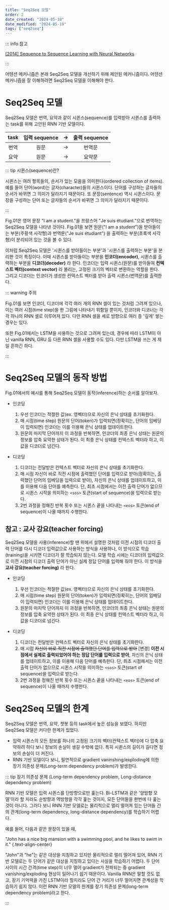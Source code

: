 ```yaml
---
title: "Seq2Seq 모델"
order: 2
date_created: "2024-05-18"
date_modified: "2024-05-19"
tags: ["seq2seq"]
---
```


<style lang="scss">
table:first-of-type {
  th:nth-child(1), td:nth-child(1) {
    border-right: 1px solid var(--table-border);
  }
}
</style>

::: info 참고

[[2014] Sequence to Sequence Learning with Neural Networks](https://arxiv.org/abs/1409.3215)

:::

어텐션 메커니즘은 본래 Seq2Seq 모델을 개선하기 위해 제안된 메커니즘이다. 어텐션 메커니즘을 잘 이해하려면 Seq2Seq 모델을 이해해야 한다.

# Seq2Seq 모델

Seq2Seq 모델은 번역, 요약과 같이 시퀸스(sequence)를 입력받아 시퀸스를 출력하는 task를 위해 고안된 RNN 기반 모델이다.

| task  | 입력 sequence |   →   | 출력 sequence |
| :---: | :-----------: | :---: | :-----------: |
| 번역  |     원문      |   →   |    번역문     |
| 요약  |     원문      |   →   |    요약문     |

::: tip 시퀸스(sequence)란?

시퀸스는 여러 항목들의, 순서가 있는 모음을 의미한다(ordered collection of items). 예를 들어 단어(word)는 글자(character)들의 시퀸스이다. 단어를 구성하는 글자들의 순서가 바뀌면 그 의미가 달라지기 때문이다. 또 문장(sentence) 역시 시퀸스이다. 문장을 구성하는 단어 또는 글자들의 순서가 바뀌면 그 의미가 달라지기 때문이다.

:::

<v-image src="seq2seq.png" title="Fig.01 Seq2Seq 모델" description="영어 문장 &quot;I am a student.&quot;을 프랑스어 &quot;Je suis étudiant.&quot;으로 번역하는 Seq2Seq 모델이다. 왼쪽 주황색 사각형이 인코더(encoder)를, 오른쪽 녹색 사각형이 디코더(decoder)를 나타내고 있다. 인코더는 입력 문장(&quot;I am a student.&quot;)을 입력받아 컨텍스트 벡터(context vector)를 출력하고, 디코더는 컨텍스트 벡터(와 <code>&lt;sos&gt;</code> 토큰)를 입력으로 받아 출력 문장(&quot;Je suis étudiant.&quot;)을 출력한다." />

Fig.01은 영어 문장 "I am a student."을 프랑스어 "Je suis étudiant."으로 번역하는 Seq2Seq 모델을 나타낸 것이다. Fig.01을 보면 원문("I am a student")을 받아들이는 부분(주황색 사각형)과 번역문("Je suis étudiant") 을 출력하는 부분(초록색 사각형)이 분리되어 있는 것을 볼 수 있다.

이처럼 Seq2Seq 모델은 '시퀸스를 받아들이는 부분'과 '시퀸스를 출력하는 부분'을 분리한 것이 특징이다. 이때 시퀸스를 받아들이는 부분을 **인코더(encoder)**, 시퀸스를 출력하는 부분을 **디코더(decoder)** 라 한다. 인코더는 입력 시퀸스(원문)를 받아들여 **컨텍스트 벡터(context vector)** 라 불리는, 고정된 크기의 벡터로 변환하는 역할을 한다. 그리고 디코더는 인코더가 생성한 컨텍스트 벡터를 받아 출력 시퀸스(번역문)를 출력한다.

::: warning 주의

Fig.01를 보면 인코더, 디코더에 각각 여러 개의 RNN 셀이 있는 것처럼 그려져 있으나, 이는 여러 시점(time step)을 한 그림에 나타내기 위함일 뿐이지, 인코더와 디코너는 각각 하나의 RNN 셀로 이루어져 있다. 다만 RNN 셀을 세로 방향으로 여러 층 '깊게' 쌓는 경우는 있다.

또한 Fig.01에서는 LSTM을 사용하는 것으로 그려져 있는데, 경우에 따라 LSTM이 아닌 vanilla RNN, GRU 등 다른 RNN 셀을 사용할 수도 있다. 다만 LSTM을 쓰는 게 제일 흔하긴 하다.

:::

# Seq2Seq 모델의 동작 방법

Fig.01에서의 예시를 통해 Seq2Seq 모델이 동작(inference)하는 순서를 알아보자.

- 인코딩
  1. 우선 인코더는 적절한 값(ex. 영벡터)으로 자신의 은닉 상태를 초기화한다.
  2. 매 시점(time step) 원문의 단어(token)가 입력되면(정확히는, 단어의 임베딩이 입력되면) 인코더는 이를 이용해 은닉 상태를 업데이트한다.
  3. 원문의 마지막 단어까지 이 과정을 반복하면, 인코더의 최종 은닉 상태는 원문의 정보를 압축 요약한 상태가 된다. 이 최종 은닉 상태를 컨텍스트 벡터라 하고, 이 값을 디코더로 넘긴다.
  
- 디코딩
  1. 디코더는 전달받은 컨텍스트 벡터로 자신의 은닉 상태를 초기화한다.
  2. 매 시점 자신이 바로 직전 시점에 출력했던 단어를 입력으로 받아(정확히는, 출력했던 단어의 임베딩을 입력으로 받아), 자신의 은닉 상태를 업데이트하고, 이를 이용해 다음 단어를 예측한다. 단, 최초 시점에서는 이전 출력 단어가 없으므로 시퀸스 시작을 의미하는 `<sos>` 토큰(start of sequence)을 입력으로 받는다.
  3. 2번 과정을 정해진 반복 횟수 또는 시퀸스 끝을 나타내는 `<eos>` 토큰(end of sequence)이 나올 때까지 수행한다.

## 참고 : 교사 강요(teacher forcing)

Seq2Seq 모델을 사용(inference)할 땐 위에서 설명한 것처럼 이전 시점의 디코더 출력 단어를 다시 디코더 입력값으로 사용하는 방식을 사용하나, 이 방식으로 학습(training)을 시키면 디코더가 잘 학습되지 않는다. 모델 학습 시에는 디코더의 입력값으로 이전 시점의 디코더 출력 단어가 아닌 실제 정답 단어를 입력해 줘야 한다. 이 방식을 **교사 강요(teacher forcing)** 라 한다.

<v-image src="seq2seq-teacher-forcing.png" title="Fig.02 Seq2Seq - Teacher Forcing" description="Seq2Seq 모델의 학습은 교사 강요(teacher forcing) 방식으로 진행해야 한다. 즉 &quot;&lt;sos&gt;je suis étudiant&quot;가 입력되었을 때 &quot;je suis étudiant&lt;eos&gt;&quot;가 출력되어야 한다는 것을 디코더에게 직접 알려줘야 한다." />

- 인코딩
  1. 우선 인코더는 적절한 값(ex. 영벡터)으로 자신의 은닉 상태를 초기화한다.
  2. 매 시점(time step) 원문의 단어(token)가 입력되면(정확히는, 단어의 임베딩이 입력되면) 인코더는 이를 이용해 은닉 상태를 업데이트한다.
  3. 원문의 마지막 단어까지 이 과정을 반복하면, 인코더의 최종 은닉 상태는 원문의 정보를 압축 요약한 상태가 된다. 이 최종 은닉 상태를 컨텍스트 벡터라 하고, 이 값을 디코더로 넘긴다.
  
- 디코딩
  1. 디코더는 전달받은 컨텍스트 벡터로 자신의 은닉 상태를 초기화한다.
  2. 매 시점 ~~자신이 바로 직전 시점에 출력했던 단어를 입력으로 받아~~ <span class="text-color-red">[변경]</span> **이전 시점에서 실제로 출력되었어야 하는 정답 단어를 입력으로 받아**, 자신의 은닉 상태를 업데이트하고, 이를 이용해 다음 단어를 예측한다. 단, 최초 시점에서는 이전 출력 단어가 없으므로 시퀸스 시작을 의미하는 `<sos>` 토큰(start of sequence)을 입력으로 받는다.
  3. 2번 과정을 정해진 반복 횟수 또는 시퀸스 끝을 나타내는 `<eos>` 토큰(end of sequence)이 나올 때까지 수행한다.


# Seq2Seq 모델의 한계

Seq2Seq 모델은 번역, 요약, 챗봇 등의 task에서 높은 성능을 보였다. 하지만 Seq2Seq 모델은 커다란 한계가 있었다.

- 입력 시퀸스의 모든 정보를 하나의 고정된 크기의 벡터(컨텍스트 벡터)에 다 압축 요약하려 하다 보니 정보의 손실이 생길 수밖에 없다. 특히 시퀸스의 길이가 길다면 정보의 손실이 더 커진다.
- RNN 기반 모델이다 보니, 필연적으로 gradient vaninshing/exploding에 의한 장기 의존성 문제(Long-term dependency problem)가 발생한다.

::: tip 장기 의존성 문제 (Long-term dependency problem, Long-distance dependency problem)

RNN 기반 모델은 입력 시퀸스를 단방향으로만 훑는다. Bi-LSTM과 같은 '양방향 모델'이라 할 지라도 순방향과 역방향을 각각 훑는 것이지, 모든 단어들을 한번에 다 훑는 것이 아니다. 그러다 보니 RNN 기반 모델로는 물리적으로 멀리 떨어져 있는 단어들 간의 관계(long-term dependency, long-distance dependency)를 학습하기 어렵다.

예를 들어, 다음과 같은 문장이 있을 때,

"John has a nice big mansion with a swimming pool, and he likes to swim in it." {.text-align-center}

"John"과 "he"는 같은 대상을 지칭하고 있지만 물리적으로 멀리 떨어져 있어, RNN 기반 모델로는 두 단어가 같은 대상을 지칭하고 있다는 사실을 학습하기 어렵다. 두 단어 사이의 시간 간격(time step)이 너무 멀어 gradient가 전파되는 중 gradient vanishing/exploding 현상이 일어나기 쉽기 때문이다. Vanilla RNN은 말할 것도 없고, 장기 기억력을 가진 LSTM이라 할지라도 단어 간 거리가 너무 멀어지면 관계성을 학습하기 쉽지 않다. 이런 RNN 기반 모델의 한계를 장기 의존성 문제(long-term dependency problem)라고 한다.

:::
